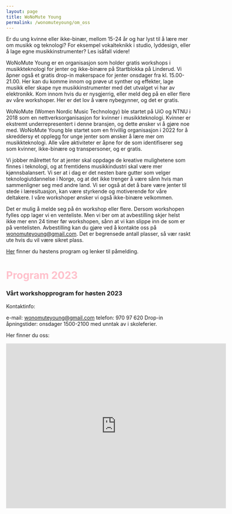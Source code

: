 ```yaml
---
layout: page
title: WoNoMute Young
permalink: /wonomuteyoung/om_oss
---
```



Er du ung kvinne eller ikke-binær, mellom 15-24 år og har lyst til å lære mer om musikk og teknologi? For eksempel vokalteknikk i studio, lyddesign, eller å lage egne musikkinstrumenter? Les isåfall videre!

WoNoMute Young er en organisasjon som holder gratis workshops i musikkteknologi for jenter og ikke-binære på Startblokka på Linderud. Vi åpner også et gratis drop-in makerspace for jenter onsdager fra kl. 15.00-21.00. Her kan du komme innom og prøve ut synther og effekter, lage musikk eller skape nye musikkinstrumenter med det utvalget vi har av elektronikk. Kom innom hvis du er nysgjerrig, eller meld deg på en eller flere av våre workshoper. Her er det lov å være nybegynner, og det er gratis.
 
WoNoMute (Women Nordic Music Technology) ble startet på UiO og NTNU i 2018 som en nettverksorganisasjon for kvinner i musikkteknologi. Kvinner er ekstremt underrepresentert i denne bransjen, og dette ønsker vi å gjøre noe med.  WoNoMute Young ble startet som en frivillig organisasjon i 2022 for å skreddersy et opplegg for unge jenter som ønsker å lære mer om musikkteknologi. Alle våre aktiviteter er åpne for de som identifiserer seg som kvinner, ikke-binære og transpersoner, og er gratis.

Vi jobber målrettet for at jenter skal oppdage de kreative mulighetene som finnes i teknologi, og at fremtidens musikkindustri skal være mer kjønnsbalansert. Vi ser at i dag er det nesten bare gutter som velger teknologiutdannelse i Norge, og at det ikke trenger å være sånn hvis man sammenligner seg med andre land. Vi ser også at det å bare være jenter til stede i læresituasjon, kan være styrkende og motiverende for våre deltakere. I våre workshoper ønsker vi også ikke-binære velkommen.

Det er mulig å melde seg på én workshop eller flere. Dersom workshopen fylles opp lager vi en venteliste. Men vi ber om at avbestilling skjer helst ikke mer enn 24 timer før workshopen, sånn at vi kan slippe inn de som er på ventelisten. Avbestilling kan du gjøre ved å kontakte oss på [wonomuteyoung@gmail.com](wonomuteyoung@gmail.com). Det er begrensede antall plasser, så vær raskt ute hvis du vil være sikret plass.

[Her](/wonomuteyoung/program) finner du høstens program og lenker til påmelding.




<h1 style="color: pink">Program 2023</h1>
<h3>Vårt workshopprogram for høsten 2023</h3>
<object data=
"/assets/wonomuteyoung/program2023liten.pdf" 
                width="800"
                height="500"></object>


Kontaktinfo:

e-mail: [wonomuteyoung@gmail.com](wonomuteyoung@gmail.com)
telefon: 970 97 620
Drop-in åpningstider: onsdager 1500-2100 med unntak av i skoleferier.

Her finner du oss:


<iframe src="https://www.google.com/maps/embed?pb=!1m18!1m12!1m3!1d1998.540063610804!2d10.84028340103671!3d59.93977380000001!2m3!1f0!2f0!3f0!3m2!1i1024!2i768!4f13.1!3m3!1m2!1s0x46416fdcd2140db7%3A0x32c80eb2c75f9dde!2s%C3%98stre%20Aker%20vei%2090%2C%200596%20Oslo!5e0!3m2!1sno!2sno!4v1661625962573!5m2!1sno!2sno" width="600" height="450" style="border:0;" allowfullscreen="" loading="lazy" referrerpolicy="no-referrer-when-downgrade"></iframe>